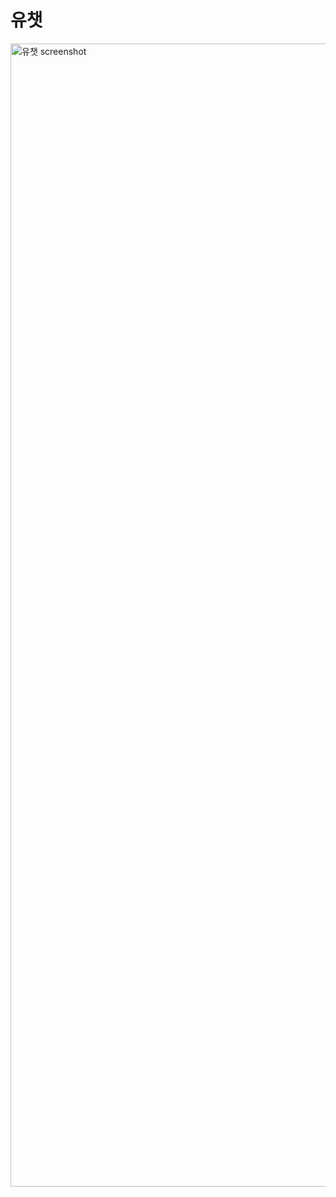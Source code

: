 # 유챗

<img width="1829" alt="유챗 screenshot" src="https://user-images.githubusercontent.com/73515587/205440390-cd4998e0-a0c4-4746-a749-c1f605bbdd9a.png">

